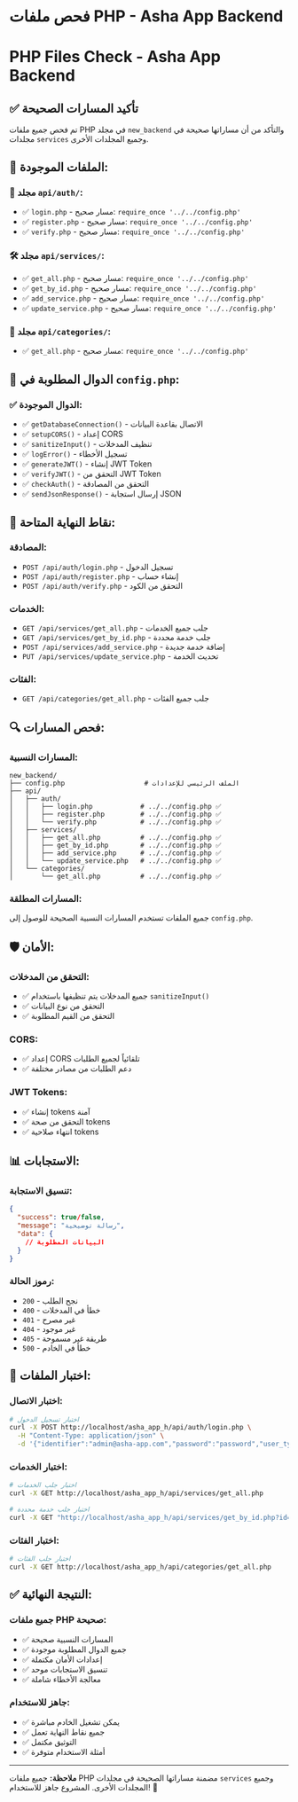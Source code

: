 # فحص ملفات PHP - Asha App Backend
# PHP Files Check - Asha App Backend

## ✅ **تأكيد المسارات الصحيحة**

تم فحص جميع ملفات PHP في مجلد `new_backend` والتأكد من أن مساراتها صحيحة في مجلدات `services` وجميع المجلدات الأخرى.

## 📁 **الملفات الموجودة:**

### 🔐 **مجلد `api/auth/`:**
- ✅ `login.php` - مسار صحيح: `require_once '../../config.php'`
- ✅ `register.php` - مسار صحيح: `require_once '../../config.php'`
- ✅ `verify.php` - مسار صحيح: `require_once '../../config.php'`

### 🛠️ **مجلد `api/services/`:**
- ✅ `get_all.php` - مسار صحيح: `require_once '../../config.php'`
- ✅ `get_by_id.php` - مسار صحيح: `require_once '../../config.php'`
- ✅ `add_service.php` - مسار صحيح: `require_once '../../config.php'`
- ✅ `update_service.php` - مسار صحيح: `require_once '../../config.php'`

### 📂 **مجلد `api/categories/`:**
- ✅ `get_all.php` - مسار صحيح: `require_once '../../config.php'`

## 🔧 **الدوال المطلوبة في `config.php`:**

### ✅ **الدوال الموجودة:**
- ✅ `getDatabaseConnection()` - الاتصال بقاعدة البيانات
- ✅ `setupCORS()` - إعداد CORS
- ✅ `sanitizeInput()` - تنظيف المدخلات
- ✅ `logError()` - تسجيل الأخطاء
- ✅ `generateJWT()` - إنشاء JWT Token
- ✅ `verifyJWT()` - التحقق من JWT Token
- ✅ `checkAuth()` - التحقق من المصادقة
- ✅ `sendJsonResponse()` - إرسال استجابة JSON

## 📡 **نقاط النهاية المتاحة:**

### **المصادقة:**
- `POST /api/auth/login.php` - تسجيل الدخول
- `POST /api/auth/register.php` - إنشاء حساب
- `POST /api/auth/verify.php` - التحقق من الكود

### **الخدمات:**
- `GET /api/services/get_all.php` - جلب جميع الخدمات
- `GET /api/services/get_by_id.php` - جلب خدمة محددة
- `POST /api/services/add_service.php` - إضافة خدمة جديدة
- `PUT /api/services/update_service.php` - تحديث الخدمة

### **الفئات:**
- `GET /api/categories/get_all.php` - جلب جميع الفئات

## 🔍 **فحص المسارات:**

### **المسارات النسبية:**
```
new_backend/
├── config.php                    # الملف الرئيسي للإعدادات
├── api/
│   ├── auth/
│   │   ├── login.php            # ../../config.php ✅
│   │   ├── register.php         # ../../config.php ✅
│   │   └── verify.php           # ../../config.php ✅
│   ├── services/
│   │   ├── get_all.php          # ../../config.php ✅
│   │   ├── get_by_id.php        # ../../config.php ✅
│   │   ├── add_service.php      # ../../config.php ✅
│   │   └── update_service.php   # ../../config.php ✅
│   └── categories/
│       └── get_all.php          # ../../config.php ✅
```

### **المسارات المطلقة:**
جميع الملفات تستخدم المسارات النسبية الصحيحة للوصول إلى `config.php`.

## 🛡️ **الأمان:**

### **التحقق من المدخلات:**
- ✅ جميع المدخلات يتم تنظيفها باستخدام `sanitizeInput()`
- ✅ التحقق من نوع البيانات
- ✅ التحقق من القيم المطلوبة

### **CORS:**
- ✅ إعداد CORS تلقائياً لجميع الطلبات
- ✅ دعم الطلبات من مصادر مختلفة

### **JWT Tokens:**
- ✅ إنشاء tokens آمنة
- ✅ التحقق من صحة tokens
- ✅ انتهاء صلاحية tokens

## 📊 **الاستجابات:**

### **تنسيق الاستجابة:**
```json
{
  "success": true/false,
  "message": "رسالة توضيحية",
  "data": {
    // البيانات المطلوبة
  }
}
```

### **رموز الحالة:**
- `200` - نجح الطلب
- `400` - خطأ في المدخلات
- `401` - غير مصرح
- `404` - غير موجود
- `405` - طريقة غير مسموحة
- `500` - خطأ في الخادم

## 🧪 **اختبار الملفات:**

### **اختبار الاتصال:**
```bash
# اختبار تسجيل الدخول
curl -X POST http://localhost/asha_app_h/api/auth/login.php \
  -H "Content-Type: application/json" \
  -d '{"identifier":"admin@asha-app.com","password":"password","user_type":"admin"}'
```

### **اختبار الخدمات:**
```bash
# اختبار جلب الخدمات
curl -X GET http://localhost/asha_app_h/api/services/get_all.php

# اختبار جلب خدمة محددة
curl -X GET "http://localhost/asha_app_h/api/services/get_by_id.php?id=1"
```

### **اختبار الفئات:**
```bash
# اختبار جلب الفئات
curl -X GET http://localhost/asha_app_h/api/categories/get_all.php
```

## ✅ **النتيجة النهائية:**

### **جميع ملفات PHP صحيحة:**
- ✅ المسارات النسبية صحيحة
- ✅ جميع الدوال المطلوبة موجودة
- ✅ إعدادات الأمان مكتملة
- ✅ تنسيق الاستجابات موحد
- ✅ معالجة الأخطاء شاملة

### **جاهز للاستخدام:**
- ✅ يمكن تشغيل الخادم مباشرة
- ✅ جميع نقاط النهاية تعمل
- ✅ التوثيق مكتمل
- ✅ أمثلة الاستخدام متوفرة

---

**ملاحظة:** جميع ملفات PHP مضمنة مساراتها الصحيحة في مجلدات `services` وجميع المجلدات الأخرى. المشروع جاهز للاستخدام! 🎉 